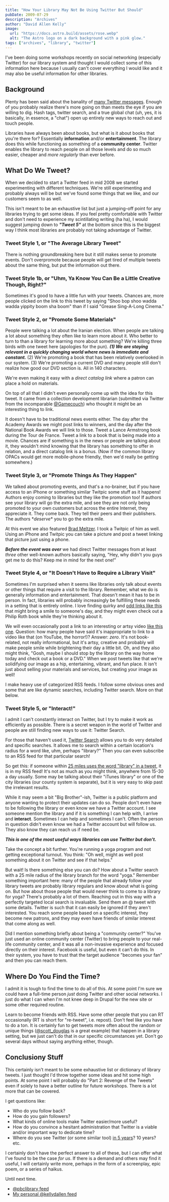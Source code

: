 ```yaml
---
title: "How Your Library May Not Be Using Twitter But Should"
pubDate: 2009-07-29
description: "Archives"
author: "David Allen Kelly"
image:
  url: "https://docs.astro.build/assets/rose.webp"
  alt: "The Astro logo on a dark background with a pink glow."
tags: ["archives", "library", "twitter"]
---
```


I've been doing some workshops recently on social networking (especially Twitter) for our library system and thought I would collect some of this information here because I usually can't cover everything I would like and it may also be useful information for other libraries.

## Background

Plenty has been said about the banality of [many Twitter messages](http://twitter.com/THE_REAL_SHAQ/status/2136681047). Enough of you probably realize there's more going on than meets the eye if you are willing to dig. Hash tags, twitter search, and a true global chat (uh, yes, it is basically, in essence, a "chat") open up entirely new ways to reach out and touch people.

Libraries have always been about books, but what is it about books that you're there for? Essentially **information** and/or **entertainment**. The library does this while functioning as something of a **community center**. Twitter enables the library to reach people on all those levels and do so much easier, cheaper and _more regularly_ than ever before.

## What Do We Tweet?

When we decided to start a Twitter feed in mid 2008 we started experimenting with different techniques. We're still experimenting and probably always will be but we've found some things that we like, and our customers seem to as well.

This isn't meant to be an exhaustive list but just a jumping-off point for any libraries trying to get some ideas. If you feel pretty comfortable with Twitter and don't need to experience my scintillating writing (ha ha), I would suggest jumping down to **_"Tweet 5"_** at the bottom since this is the biggest way I think most libraries are probably not taking advantage of Twitter.

### Tweet Style 1, or "The Average Library Tweet"

There is nothing groundbreaking here but it still makes sense to promote events. Don't overpromote because people will get tired of multiple tweets about the same thing, but put the information out there.

### Tweet Style 1b, or "Uhm, Ya Know You Can Be a Little Creative Though, Right?"

Sometimes it's good to have a little fun with your tweets. Chances are, more people clicked on the link to this tweet by saying "Shoo bop shoo wadda wadda yippity boom sha boom" than if I said "Grease Sing-A-Long Cinema."

### Tweet Style 2, or "Promote Some Materials"

People were talking a lot about the Iranian election. When people are talking a lot about something they often like to learn more about it. Who better to turn to than a library for learning more about something? We're killing three birds with one tweet here (apologies for the pun). _**(1) We are staying relevant in a quickly changing world where news is immediate and constant.**_ (2) We're promoting a book that has been relatively overlooked in our system. (3) We're promoting a current DVD and many people still don't realize how good our DVD section is. All in 140 characters.

We're even making it easy with a _direct catalog link_ where a patron can place a hold on materials.

On top of all that I didn't even personally come up with the idea for this tweet. It came from a collection development librarian (submitted via Twitter from the incomparable [@Gamecouch](http://twitter.com/gamecouch)) who thought it might be an interesting thing to link.

It doesn't have to be traditional news events either. The day after the Academy Awards we might post links to winners, and the day after the National Book Awards we will link to those. Tweet a Lance Armstrong book during the Tour de France. Tweet a link to a book that is being made into a movie. Chances are if something is in the news or people are talking about it, they wouldn't mind knowing that the library has something to offer in relation, and a direct catalog link is a bonus. (Now if the common library OPACs would get more mobile-phone friendly, then we'd really be getting somewhere.)

### Tweet Style 3, or "Promote Things As They Happen"

We talked about promoting events, and that's a no-brainer, but if you have access to an iPhone or something similar Twitpic some stuff as it happens! Authors enjoy coming to libraries but they like the promotion too! If authors see your library will go the extra mile, and see they are not only being promoted to your own customers but across the entire Internet, they appreciate it. They come back. They tell their peers and their publishers. The authors \*_deserve_\* you to go the extra mile.

At this event we also featured [Brad Meltzer](http://www.bradmeltzer.com/). I took a Twitpic of him as well. Using an iPhone and Twitpic you can take a picture and post a tweet linking that picture just using a phone.

_**Before the event was over**_ we had direct Twitter messages from at least _three_ other well-known authors basically saying, "Hey, why didn't you guys get me to do this? Keep me in mind for the next one!"

### Tweet Style 4, or "It Doesn't Have to Require a Library Visit"

Sometimes I'm surprised when it seems like libraries only talk about events or other things that require a visit to the library. Remember, what we do is generally information and entertainment. That doesn't mean it has to be in person. In fact, libraries will probably increasingly be fulfilling these needs in a setting that is entirely online. I love finding quirky and [odd links like this](http://www.guardian.co.uk/books/2009/jun/29/philip-roth-booty-shaking-ringtone) that might bring a smile to someone's day, and they might even check out a Philip Roth book while they're thinking about it.

We will even occasionally post a link to an interesting or artsy video [like this one](http://www.youtube.com/watch?v=BpWM0FNPZSs). Question: how many people have said it's inappropriate to link to a video like that (on YouTube, the horror!)? Answer: _zero_. It's not book-related, not really informational, but it's artsy, creative and probably will make people smile while brightening their day a little bit. Oh, and they also might think, "Gosh, maybe I should stop by the library on the way home today and check out a book or a DVD." When we post tweets like that we're solidifying our image as a hip, entertaining, vibrant, and fun place. It isn't just about selling your materials and services, but creating your image as well!

I make heavy use of categorized RSS feeds. I follow some obvious ones and some that are like dynamic searches, including Twitter search. More on that below.

### Tweet Style 5, or "Interact!"

I admit I can't constantly interact on Twitter, but I try to make it work as efficiently as possible. There is a secret weapon in the world of Twitter and people are still finding new ways to use it: Twitter Search.

For those that haven't used it, [Twitter Search](http://search.twitter.com) allows you to do very detailed and specific searches. It allows me to search within a certain location's radius for a word like, uhm, perhaps "library?" Then you can even subscribe to an RSS feed for that particular search!

So get this: if someone within [25 miles uses the word "library" in a tweet](http://search.twitter.com/search?q=+library++near%3A%22west+palm+beach%22+within%3A25mi), it is in my RSS feed! It's not as much as you might think, anywhere from 15-30 a day usually. Some may be talking about their "iTunes library" or one of the city libraries (our county system is separate), but it is very easy to skip past the irrelevant results.

While it may seem a bit "Big Brother"-ish, Twitter is a public platform and anyone wanting to protect their updates can do so. People don't even have to be following the library or even know we have a Twitter account. I see someone mention the library and if it is something I can help with, <zing> I arrive and **interact**. Sometimes I can help and sometimes I can't. Often the person in question didn't even know we had a Twitter account but will follow us. They also know they can reach us if need be.

_**This is one of the most useful ways libraries can use Twitter but don't.**_

Take the concept a bit further. You're running a yoga program and not getting exceptional turnout. You think: "Oh well, might as well post something about it on Twitter and see if that helps."

But wait! Is there something else you can do? How about a Twitter search with a 25 mile radius of the library branch for the word "yoga." Remember something important here: many of the people that already follow your library tweets are probably library regulars and know about what is going on. But how about those people that would never think to come to a library for yoga? There's probably a lot of them. Reaching out in this way with a perfectly targeted local search is invaluable. Send them an @ tweet with some details. Twitter is such that it can easily be ignored if they aren't interested. You reach some people based on a specific interest, they become new patrons, and they may even have friends of similar interest that come along as well.

Did I mention something briefly about being a "community center?" You've just used an online community center (Twitter) to bring people to your real-life community center, and it was all a non-invasive experience and focused directly on their interest. Facebook is useful, but even it can't do this. In their system, you have to trust that the target audience "becomes your fan" and then you can reach them.

## Where Do You Find the Time?

I admit it is tough to find the time to do all of this. At some point I'm sure we could have a full-time person _just_ doing Twitter and other social networks. I just do what I can when I'm not knee deep in Drupal for the new site or some other required routine.

Learn to become friends with RSS. Have some other people that you can RT occasionally (RT is short for "re-tweet", i.e. repost). Don't feel like you have to do a ton. It is certainly fun to get tweets more often about the random or unique things ([@scott_douglas](http://twitter.com/scott_douglas) is a great example) that happen in a library setting, but we just can't do that in our specific circumstances yet. Don't go several days without saying anything either, though.

## Conclusiony Stuff

This certainly isn't meant to be some exhaustive list or dictionary of library tweets. I just thought I'd throw together some ideas and hit some high points. At some point I will probably do "Part 2: Revenge of the Tweets" even if solely to have a better outline for future workshops. There is a lot more that can be covered.

I get questions like:

- Who do you follow back?
- How do you gain followers?
- What kinds of online tools make Twitter easier/more useful?
- How do you convince a hesitant administration that Twitter is a viable and/or important way to dedicate time?
- Where do you see Twitter (or some similar tool) [in 5 years](http://mashable.com/2009/05/12/twitter-at-home/)? 10 years? etc.

I certainly don't have the perfect answer to all of these, but I can offer what I've found to be the case _for us_. If there is a demand and others may find it useful, I will certainly write more, perhaps in the form of a screenplay, epic poem, or a series of haikus.

Until next time.

- [@pbclibrary feed](http://twitter.com/pbclibrary)
- [My personal @kellydallen feed](http://twitter.com/kellydallen)
